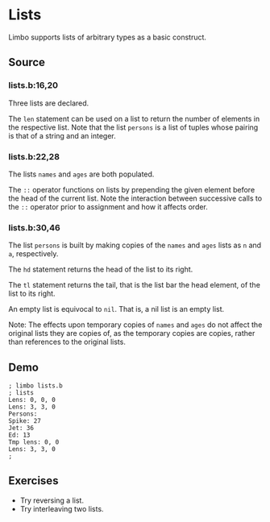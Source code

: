 # Lists

Limbo supports lists of arbitrary types as a basic construct. 

## Source

### lists.b:16,20

Three lists are declared. 

The `len` statement can be used on a list to return the number of elements in the respective list. Note that the list `persons` is a list of tuples whose pairing is that of a string and an integer. 

### lists.b:22,28

The lists `names` and `ages` are both populated.

The `::` operator functions on lists by prepending the given element before the head of the current list. Note the interaction between successive calls to the `::` operator prior to assignment and how it affects order. 

### lists.b:30,46

The list `persons` is built by making copies of the `names` and `ages` lists as `n` and `a`, respectively.

The `hd` statement returns the head of the list to its right. 

The `tl` statement returns the tail, that is the list bar the head element, of the list to its right. 

An empty list is equivocal to `nil`. That is, a nil list is an empty list.

Note: The effects upon temporary copies of `names` and `ages` do not affect the original lists they are copies of, as the temporary copies are copies, rather than references to the original lists. 

## Demo

	; limbo lists.b
	; lists
	Lens: 0, 0, 0
	Lens: 3, 3, 0
	Persons:
	Spike: 27
	Jet: 36
	Ed: 13
	Tmp lens: 0, 0
	Lens: 3, 3, 0
	; 

## Exercises

- Try reversing a list.
- Try interleaving two lists.
